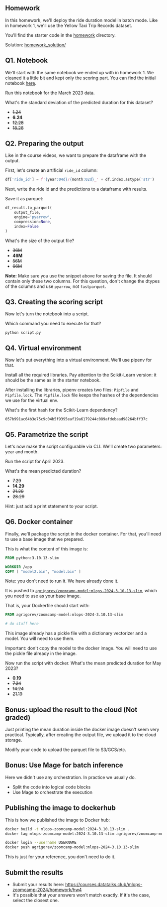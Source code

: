 ## Homework

In this homework, we'll deploy the ride duration model in batch mode. Like in homework 1, we'll use the Yellow Taxi Trip Records dataset. 

You'll find the starter code in the [homework](homework) directory.

Solution: [homework_solution/](homework_solution/)


## Q1. Notebook

We'll start with the same notebook we ended up with in homework 1.
We cleaned it a little bit and kept only the scoring part. You can find the initial notebook [here](homework/starter.ipynb).

Run this notebook for the March 2023 data.

What's the standard deviation of the predicted duration for this dataset?

* ~~1.24~~
* **6.24**
* ~~12.28~~
* ~~18.28~~


## Q2. Preparing the output

Like in the course videos, we want to prepare the dataframe with the output. 

First, let's create an artificial `ride_id` column:

```python
df['ride_id'] = f'{year:04d}/{month:02d}_' + df.index.astype('str')
```

Next, write the ride id and the predictions to a dataframe with results. 

Save it as parquet:

```python
df_result.to_parquet(
    output_file,
    engine='pyarrow',
    compression=None,
    index=False
)
```

What's the size of the output file?

* ~~36M~~
* **46M**
* ~~56M~~
* ~~66M~~

__Note:__ Make sure you use the snippet above for saving the file. It should contain only these two columns. For this question, don't change the
dtypes of the columns and use `pyarrow`, not `fastparquet`. 


## Q3. Creating the scoring script

Now let's turn the notebook into a script. 

Which command you need to execute for that?

```
python script.py 
```


## Q4. Virtual environment

Now let's put everything into a virtual environment. We'll use pipenv for that.

Install all the required libraries. Pay attention to the Scikit-Learn version: it should be the same as in the starter
notebook.

After installing the libraries, pipenv creates two files: `Pipfile`
and `Pipfile.lock`. The `Pipfile.lock` file keeps the hashes of the
dependencies we use for the virtual env.

What's the first hash for the Scikit-Learn dependency?

```
057b991ac64b3e75c9c04b5f9395eaf19a6179244c089afdebaad98264bff37c
```

## Q5. Parametrize the script

Let's now make the script configurable via CLI. We'll create two 
parameters: year and month.

Run the script for April 2023. 

What's the mean predicted duration? 

* ~~7.29~~
* **14.29**
* ~~21.29~~
* ~~28.29~~

Hint: just add a print statement to your script.


## Q6. Docker container 

Finally, we'll package the script in the docker container. 
For that, you'll need to use a base image that we prepared. 

This is what the content of this image is:

```dockerfile
FROM python:3.10.13-slim

WORKDIR /app
COPY [ "model2.bin", "model.bin" ]
```

Note: you don't need to run it. We have already done it.

It is pushed to [`agrigorev/zoomcamp-model:mlops-2024-3.10.13-slim`](https://hub.docker.com/layers/agrigorev/zoomcamp-model/mlops-2024-3.10.13-slim/images/sha256-f54535b73a8c3ef91967d5588de57d4e251b22addcbbfb6e71304a91c1c7027f?context=repo),
which you need to use as your base image.

That is, your Dockerfile should start with:

```dockerfile
FROM agrigorev/zoomcamp-model:mlops-2024-3.10.13-slim

# do stuff here
```

This image already has a pickle file with a dictionary vectorizer
and a model. You will need to use them.

Important: don't copy the model to the docker image. You will need
to use the pickle file already in the image. 

Now run the script with docker. What's the mean predicted duration
for May 2023? 

* **0.19**
* ~~7.24~~
* ~~14.24~~
* ~~21.19~~


## Bonus: upload the result to the cloud (Not graded)

Just printing the mean duration inside the docker image 
doesn't seem very practical. Typically, after creating the output 
file, we upload it to the cloud storage.

Modify your code to upload the parquet file to S3/GCS/etc.


## Bonus: Use Mage for batch inference

Here we didn't use any orchestration. In practice we usually do.

* Split the code into logical code blocks
* Use Mage to orchestrate the execution

## Publishing the image to dockerhub

This is how we published the image to Docker hub:

```bash
docker build -t mlops-zoomcamp-model:2024-3.10.13-slim .
docker tag mlops-zoomcamp-model:2024-3.10.13-slim agrigorev/zoomcamp-model:mlops-2024-3.10.13-slim

docker login --username USERNAME
docker push agrigorev/zoomcamp-model:mlops-2024-3.10.13-slim
```

This is just for your reference, you don't need to do it.


## Submit the results

* Submit your results here: https://courses.datatalks.club/mlops-zoomcamp-2024/homework/hw4
* It's possible that your answers won't match exactly. If it's the case, select the closest one.